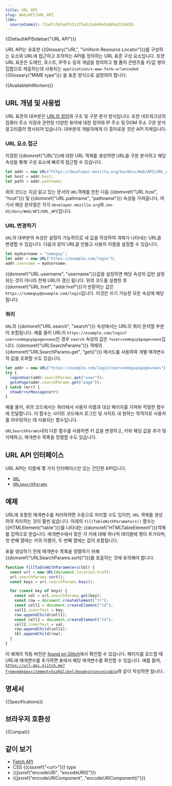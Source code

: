 ```yaml
---
title: URL API
slug: Web/API/URL_API
l10n:
  sourceCommit: f2ad7c5bfe075511f5a5c2a040e54889a2158d3b
---
```


{{DefaultAPISidebar("URL API")}}

URL API는 유효한 {{Glossary("URL", "Uniform Resource Locator")}}를 구성하는 요소와 URL에 접근하고 조작하는 API를 정의하는 URL 표준 구성 요소입니다. 또한 URL 표준은 도메인, 호스트, IP주소 등의 개념을 정의하고 웹 폼의 콘텐츠를 키/값 쌍의 집합으로 제출하는데 사용되는 `application/x-www-form-urlencoded` {{Glossary("MIME type")}} 을 표준 방식으로 설명하려 합니다.

{{AvailableInWorkers}}

## URL 개념 및 사용법

URL 표준의 대부분은 [URL의 정의](/ko/docs/Learn/Common_questions/Web_mechanics/What_is_a_URL)와 구조 및 구문 분석 방식입니다. 또한 네트워크상의 컴퓨터 주소 지정과 관련된 다양한 용어에 대한 정의와 IP 주소 및 DOM 주소 구문 분석 알고리즘이 명시되어 있습니다. 대부분의 개발자에게 더 흥미로운 것은 API 자체입니다.

### URL 요소 접근

지정된 {{domxref("URL")}}에 대한 URL 객체를 생성하면 URL을 구문 분석하고 해당 속성을 통해 구성 요소에 빠르게 접근할 수 있습니다.

```js
let addr = new URL("https://developer.mozilla.org/ko/docs/Web/API/URL_API");
let host = addr.host;
let path = addr.pathname;
```

위의 코드는 지금 읽고 있는 문서의 `URL`객체를 만든 다음 {{domxref("URL.host", "host")}} 및 {{domxref("URL.pathname", "pathname")}} 속성을 가져옵니다. 여기서 해당 문자열은 각각 `developer.mozilla.org`와 `/en-US/docs/Web/API/URL_API`입니다.

### URL 변경하기

`URL`의 대부분의 속성은 설정이 가능하므로 새 값을 작성하여 개체가 나타내는 URL을 변경할 수 있습니다. 다음과 같이 URL을 만들고 사용자 이름을 설정할 수 있습니다.

```js
let myUsername = "someguy";
let addr = new URL("https://example.com/login");
addr.username = myUsername;
```

{{domxref("URL.username", "username")}}값을 설정하면 해당 속성의 값만 설정되는 것이 아니라 전체 URL이 갱신 됩니다. 위의 코드를 실행한 후 {{domxref("URL.href", "addr.href")}}가 반환하는 값은 `https://someguy@example.com/login`입니다. 이것은 쓰기 가능한 모든 속성에 해당됩니다.

### 쿼리

`URL`의 {{domxref("URL.search", "search")}} 속성에서는 URL의 쿼리 문자열 부분이 포함됩니다. 예를 들어 URL이 `https://example.com/login?user=someguy&page=news`인 경우 `search` 속성의 값은 `?user=someguy&page=news`입니다. {{domxref("URLSearchParams")}} 객체의 {{domxref("URLSearchParams.get", "get()")}} 메서드를 사용하여 개별 매개변수의 값을 조회할 수도 있습니다.

```js
let addr = new URL("https://example.com/login?user=someguy&page=news");
try {
  loginUser(addr.searchParams.get("user"));
  gotoPage(addr.searchParams.get("page"));
} catch (err) {
  showErrorMessage(err);
}
```

예를 들어, 위의 코드에서는 쿼리에서 사용자 이름과 대상 페이지를 가져와 적절한 함수에 전달합니다. 이 함수는 사이트 코드에서 로그인 및 사이트 내 원하는 목적지로 사용자를 라우팅하는 데 사용되는 함수입니다.

`URLSearchParams`내의 다른 함수를 사용하면 키 값을 변경하고, 키와 해당 값을 추가 및 삭제하고, 매개변수 목록을 정렬할 수도 있습니다.

## URL API 인터페이스

URL API는 이름에 몇 가지 인터페이스만 있는 간단한 API입니다.

- [`URL`](/en-US/docs/Web/API/URL)
- [`URLSearchParams`](/en-US/docs/Web/API/URLSearchParams)

## 예제

URL에 포함된 매개변수를 처리하려면 수동으로 처리할 수도 있지만, `URL` 객체를 생성하여 처리하는 것이 훨씬 쉽습니다. 아래의 `fillTableWithParameters()` 함수는 {{HTMLElement("table")}}를 나타내는 {{domxref("HTMLTableElement")}}객체를 입력으로 받습니다. 매개변수에서 찾은 각 키에 대해 하나씩 테이블에 행이 추가되며, 첫 번째 열에는 키의 이름이, 두 번째 열에는 값이 포함됩니다.

표를 생성하기 전에 매개변수 목록을 정렬하기 위해 {{domxref("URLSearchParams.sort()")}}를 호출하는 것에 유의해야 합니다.

```js
function fillTableWithParameters(tbl) {
  const url = new URL(document.location.href);
  url.searchParams.sort();
  const keys = url.searchParams.keys();

  for (const key of keys) {
    const val = url.searchParams.get(key);
    const row = document.createElement("tr");
    const cell1 = document.createElement("td");
    cell1.innerText = key;
    row.appendChild(cell1);
    const cell2 = document.createElement("td");
    cell2.innerText = val;
    row.appendChild(cell2);
    tbl.appendChild(row);
  }
}
```

이 예제의 작동 버전은 [found on Glitch](https://url-api.glitch.me)에서 확인할 수 있습니다. 페이지를 로드할 때 URL에 매개변수를 추가하면 표에서 해당 매개변수를 확인할 수 있습니다. 예를 들어, [`https://url-api.glitch.me?from=mdn&excitement=high&likelihood=inconceivable`](https://url-api.glitch.me?from=mdn&excitement=high&likelihood=inconceivable)와 같이 작성하면 됩니다.

## 명세서

{{Specifications}}

## 브라우저 호환성

{{Compat}}

## 같이 보기

- [Fetch API](/en-US/docs/Web/API/Fetch_API)
- CSS {{cssxref("&lt;url&gt;")}} type
- {{jsxref("encodeURI", "encodeURI()")}}
- {{jsxref("encodeURIComponent", "encodeURIComponent()")}}
